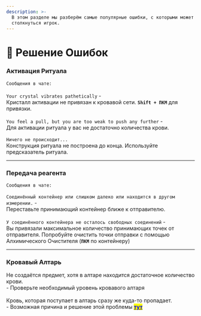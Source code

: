 ```yaml
---
description: >-
  В этом разделе мы разберём самые популярные ошибки, с которыми может
  столкнуться игрок.
---
```


# 📄 Решение Ошибок

### Активация Ритуала

`Сообщения в чате:`\
\
`Your crystal vibrates pathetically` - \
Кристалл активации не привязан к кровавой сети. **`Shift + ПКМ`** для привязки.\
\
`You feel a pull, but you are too weak to push any further` - \
Для активации ритуала у вас не достаточно количества крови.\
\
`Ничего не происходит...`\
Конструкция ритуала не построена до конца. Используйте предсказатель ритуала.

***

### Передача реагента

`Сообщения в чате:`\
\
`Соединённый контейнер или слишком далеко или находится в другом измерении.` -\
Переставьте принимающий контейнер ближе к отправителю.\
\
`У соединённого контейнера не осталось свободных соединений` - \
Вы привязали максимальное количество принимающих точек от отправителя. Попробуйте очистить точки отправки с помощью Алхимического Очистителя (**`ПКМ`** по контейнеру)

***

### Кровавый Алтарь

Не создаётся предмет, хотя в алтаре находится достаточное количество крови.\
\- Проверьте необходимый уровень кровавого алтаря\
\
Кровь, которая поступает в алтарь сразу же куда-то пропадает.\
\- Возможная причина и решение этой проблемы [<mark style="color:blue;">**тут**</mark>](../interesno-znat/blood-magic.md#osobennost-run-yomkosti)\
&#x20;
